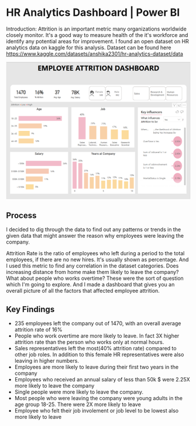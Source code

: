 # HR Analytics Dashboard | Power BI

Introduction:
Attrition is an important metric many organizations worldwide closely monitor. It's a good way to measure health of the it's workforce and identify any potential areas for improvement. I found an open dataset on HR analytics data on kaggle for this analysis. Dataset can be found here https://www.kaggle.com/datasets/anshika2301/hr-analytics-dataset/data 




![Dashboard](https://github.com/nyhadx/Employee_Attrition/blob/main/HR-Dashboard.png)

## Process
I decided to dig through the data to find out any patterns or trends in the given data that might answer the reason why employees were leaving the company.

Attrition Rate is the ratio of employees who left during a period to the total employees, if there are no new hires. It's usually shown as percentage. And I used this metric to find any correlation in the dataset categories. Does increasing distance from home make them likely to leave the company? What about people who works overtime? These were the sort of question which I'm going to explore. And I made a dashboard that gives you an overall picture of all the factors that affected employee attrition.


## Key Findings

- 235 employees left the company out of 1470, with an overall average attrition rate of 16%
- People who work overtime are more likely to leave. In fact 3X higher attrition rate than the person who works only at normal hours. 
- Sales representatives left the most(40% attrition rate) compared to other job roles. In addition to this female HR representatives were also leaving in higher numbers.
- Employees are more likely to leave during their first two years in the company
- Employees who received an annual salary of less than 50k $ were 2.25X more likely to leave the company
- Single people were more likely to leave the company. 
- Most people who were leaving the company were young adults in the age group 18-25. There were 2X more likely to leave
- Employee who felt their job involement or job level to be lowest also more likely to leave
